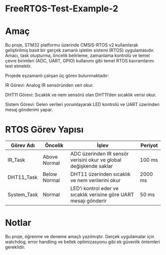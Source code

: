 # FreeRTOS-Test-Example-2

# Amaç
Bu proje, STM32 platformu üzerinde CMSIS-RTOS v2 kullanılarak geliştirilmiş basit bir gerçek zamanlı işletim sistemi (RTOS) uygulamasıdır. Amacı, task oluşturma, öncelik belirleme, zamanlama kontrolü ve temel çevre birimleri (ADC, UART, GPIO) kullanımı gibi temel RTOS kavramlarını test etmektir.

Projede eşzamanlı çalışan üç görev bulunmaktadır:

IR Görevi: Analog IR sensöründen veri okur.

DHT11 Görevi: Sıcaklık ve nem sensörü olan DHT11’den sıcaklık verisi okur.

Sistem Görevi: Gelen verileri yorumlayarak LED kontrolü ve UART üzerinden mesaj gönderimi yapar.

# RTOS Görev Yapısı

| Görev Adı     | Öncelik      | İşlev                                                                 | Periyot  |
|---------------|--------------|-----------------------------------------------------------------------|----------|
| IR_Task       | Above Normal | ADC üzerinden IR sensör verisini okur ve global değişkende saklar   | 100 ms   |
| DHT11_Task    | Below Normal | DHT11 üzerinden sıcaklık ve nem verilerini okur                      | 2000 ms  |
| System_Task   | Normal       | LED’i kontrol eder ve sıcaklık verisine göre UART mesajı gönderir    | 50 ms    |
    

# Notlar
Bu proje, öğrenme ve deneme amaçlı yazılmıştır. Gerçek uygulamalar için watchdog, error handling ve bellek optimizasyonu gibi ek güvenlik önlemleri gereklidir.


